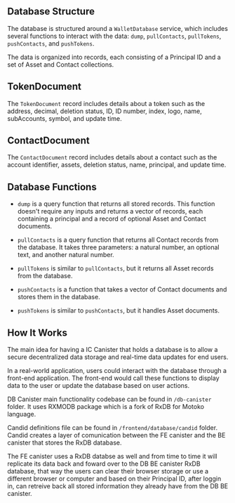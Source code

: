 ## Database Structure

The database is structured around a `WalletDatabase` service, which includes several functions to interact with the data: `dump`, `pullContacts`, `pullTokens`, `pushContacts`, and `pushTokens`.

The data is organized into records, each consisting of a Principal ID and a set of Asset and Contact collections.

## TokenDocument

The `TokenDocument` record includes details about a token such as the address, decimal, deletion status, ID, ID number, index, logo, name, subAccounts, symbol, and update time.

## ContactDocument

The `ContactDocument` record includes details about a contact such as the account identifier, assets, deletion status, name, principal, and update time.

## Database Functions

- `dump` is a query function that returns all stored records. This function doesn't require any inputs and returns a vector of records, each containing a principal and a record of optional Asset and Contact documents.

- `pullContacts` is a query function that returns all Contact records from the database. It takes three parameters: a natural number, an optional text, and another natural number.

- `pullTokens` is similar to `pullContacts`, but it returns all Asset records from the database.

- `pushContacts` is a function that takes a vector of Contact documents and stores them in the database.

- `pushTokens` is similar to `pushContacts`, but it handles Asset documents.

## How It Works

The main idea for having a IC Canister that holds a database is to allow a secure decentralized data storage and real-time data updates for end users.

In a real-world application, users could interact with the database through a front-end application. The front-end would call these functions to display data to the user or update the database based on user actions.

DB Canister main functionality codebase can be found in `/db-canister` folder. It uses RXMODB package which is a fork of RxDB for Motoko language.

Candid definitions file can be found in `/frontend/database/candid` folder. Candid creates a layer of comunication between the FE canister and the BE canister that stores the RxDB database.

The FE canister uses a RxDB databse as well and from time to time it will replicate its data back and foward over to the DB BE canister RxDB database, that way the users can clear their browser storage or use a different browser or computer and based on their Principal ID, after loggin in, can retreive back all stored information they already have from the DB BE canister.

